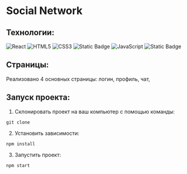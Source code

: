 # Social Network

## Технологии:
![React](https://img.shields.io/badge/-React-61daf8?logo=react&logoColor=black)
![HTML5](https://img.shields.io/badge/-HTML5-e34f26?logo=html5&logoColor=white)
![CSS3](https://img.shields.io/badge/-CSS3-1572b6?logo=css3&logoColor=white)
![Static Badge](https://img.shields.io/badge/TypeScript-%233178c6?style=flat&logo=typescript&logoColor=white)
![JavaScript](https://img.shields.io/badge/-JavaScript-f7df1e?logo=javaScript&logoColor=black)
![Static Badge](https://img.shields.io/badge/Redux-%23764abc?style=flat&logo=redux&logoColor=white)

## Страницы:
Реализовано 4 основных страницы: логин, профиль, чат, 

## Запуск проекта:

1. Склонировать проект на ваш компьютер с помощью команды:
```
git clone
```
2. Установить зависимости:
```
npm install
```
3. Запустить проект:
```
npm start
```



